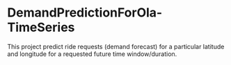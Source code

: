 # DemandPredictionForOla-TimeSeries
This project predict ride requests (demand forecast) for a particular latitude and longitude for a requested future time window/duration.
